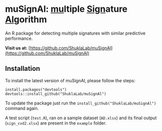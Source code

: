 # muSignAl: <ins>mu</ins>ltiple <ins>Sign</ins>ature <ins>Al</ins>gorithm
An R package for detecting multiple signatures with similar predictive performance.

**Visit us at:** [https://github.com/ShuklaLab/muSignAl](https://github.com/ShuklaLab/muSignAl)

## Installation

To install the latest version of muSignAl, please follow the steps:

```
install.packages("devtools")
devtools::install_github("ShuklaLab/muSignAl")
```

To update the package just run the `install_github("ShuklaLab/muSignAl")` command again.

A test script (`test.R`), ran on a sample dataset (`AD.xlsx`) and its final output (`sign_cvd2.xlsx`) are present in the `example` folder.
